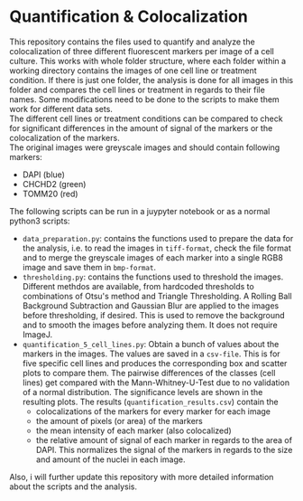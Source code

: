 # Quantification & Colocalization

This repository contains the files used to quantify and analyze the colocalization of three different fluorescent markers per image of a cell culture. This works with whole folder structure, where each folder within a working directory contains the images of one cell line or treatment condition. If there is just one folder, the analysis is done for all images in this folder and compares the cell lines or treatment in regards to their file names. Some modifications need to be done to the scripts to make them work for different data sets.  
The different cell lines or treatment conditions can be compared to check for significant differences in the amount of signal of the markers or the colocalization of the markers.   
The original images were greyscale images and should contain following markers:
 - DAPI (blue)
 - CHCHD2 (green)
 - TOMM20 (red) 

The following scripts can be run in a juypyter notebook or as a normal python3 scripts:
 - `data_preparation.py`: contains the functions used to prepare the data for the analysis, i.e. to read the images in `tiff-format`, check the file format and to merge the greyscale images of each marker into a single RGB8 image and save them in `bmp-format`.
 - `thresholding.py`: contains the functions used to threshold the images. Different methdos are available, from hardcoded thresholds to combinations of Otsu's method and Triangle Thresholding. A Rolling Ball Background Subtraction and Gaussian Blur are applied to the images before thresholding, if desired. This is used to remove the background and to smooth the images before analyzing them. It does not require ImageJ.
 - `quantification_5_cell_lines.py`: Obtain a bunch of values about the markers in the images. The values are saved in a `csv-file`. This is for five specific cell lines and produces the corresponding box and scatter plots to compare them. The pairwise differences of the classes (cell lines) get compared with the Mann-Whitney-U-Test due to no validation of a normal distribution. The significance levels are shown in the resulting plots. The results (`quantification_results.csv`) contain the
   - colocalizations of the markers for every marker for each image
   - the amount of pixels (or area) of the markers
   - the mean intensity of each marker (also colocalized)
   - the relative amount of signal of each marker in regards to the area of DAPI. This normalizes the signal of the markers in regards to the size and amount of the nuclei in each image.

Also, i will further update this repository with more detailed information about the scripts and the analysis.  
